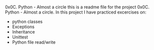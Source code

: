 0x0C. Python - Almost a circle
this is a readme file for the project 0x0C. Python - Almost a circle. In this project I have practiced excercises on:
- python classes
- Exceptions
- Inheritance
- Unittest
- Python file read/write

